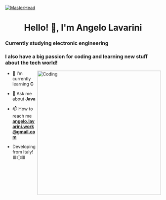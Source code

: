 [![MasterHead](https://user-images.githubusercontent.com/74038190/225813708-98b745f2-7d22-48cf-9150-083f1b00d6c9.gif)](https://AngeloLCode.io)
<h1 align="center">Hello! 👋, I'm Angelo Lavarini</h1>
<h3 align="left">Currently studying electronic engineering</h3>
<h3 align="left">I also have a big passion for coding and learning new stuff about the tech world!</h3>

<img align="right" alt="Coding" width="400" src="https://gifdb.com/images/high/coding-animated-laptop-flow-stream-ja04010rm5o68zfk.webp">

- 🌱 I’m currently learning **C**

- 💬 Ask me about **Java**

- 📫 How to reach me **angelo.lavarini.work@gmail.com**

- Developing from Italy! 🟩⚪🟥
</p>
